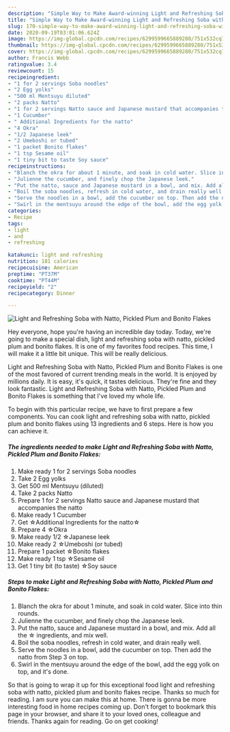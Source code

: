 ```yaml
---
description: "Simple Way to Make Award-winning Light and Refreshing Soba with Natto, Pickled Plum and Bonito Flakes"
title: "Simple Way to Make Award-winning Light and Refreshing Soba with Natto, Pickled Plum and Bonito Flakes"
slug: 170-simple-way-to-make-award-winning-light-and-refreshing-soba-with-natto-pickled-plum-and-bonito-flakes
date: 2020-09-19T03:01:06.624Z
image: https://img-global.cpcdn.com/recipes/6299599665889280/751x532cq70/light-and-refreshing-soba-with-natto-pickled-plum-and-bonito-flakes-recipe-main-photo.jpg
thumbnail: https://img-global.cpcdn.com/recipes/6299599665889280/751x532cq70/light-and-refreshing-soba-with-natto-pickled-plum-and-bonito-flakes-recipe-main-photo.jpg
cover: https://img-global.cpcdn.com/recipes/6299599665889280/751x532cq70/light-and-refreshing-soba-with-natto-pickled-plum-and-bonito-flakes-recipe-main-photo.jpg
author: Francis Webb
ratingvalue: 3.4
reviewcount: 15
recipeingredient:
- "1 for 2 servings Soba noodles"
- "2 Egg yolks"
- "500 ml Mentsuyu diluted"
- "2 packs Natto"
- "1 for 2 servings Natto sauce and Japanese mustard that accompanies the natto"
- "1 Cucumber"
- " Additional Ingredients for the natto"
- "4 Okra"
- "1/2 Japanese leek"
- "2 Umeboshi or tubed"
- "1 packet Bonito flakes"
- "1 tsp Sesame oil"
- "1 tiny bit to taste Soy sauce"
recipeinstructions:
- "Blanch the okra for about 1 minute, and soak in cold water. Slice into thin rounds."
- "Julienne the cucumber, and finely chop the Japanese leek."
- "Put the natto, sauce and Japanese mustard in a bowl, and mix. Add all the ☆ ingredients, and mix well."
- "Boil the soba noodles, refresh in cold water, and drain really well."
- "Serve the noodles in a bowl, add the cucumber on top. Then add the natto from Step 3 on top."
- "Swirl in the mentsuyu around the edge of the bowl, add the egg yolk on top, and it&#39;s done."
categories:
- Recipe
tags:
- light
- and
- refreshing

katakunci: light and refreshing 
nutrition: 181 calories
recipecuisine: American
preptime: "PT37M"
cooktime: "PT44M"
recipeyield: "2"
recipecategory: Dinner

---
```



![Light and Refreshing Soba with Natto, Pickled Plum and Bonito Flakes](https://img-global.cpcdn.com/recipes/6299599665889280/751x532cq70/light-and-refreshing-soba-with-natto-pickled-plum-and-bonito-flakes-recipe-main-photo.jpg)

Hey everyone, hope you're having an incredible day today. Today, we're going to make a special dish, light and refreshing soba with natto, pickled plum and bonito flakes. It is one of my favorites food recipes. This time, I will make it a little bit unique. This will be really delicious.

Light and Refreshing Soba with Natto, Pickled Plum and Bonito Flakes is one of the most favored of current trending meals in the world. It is enjoyed by millions daily. It is easy, it's quick, it tastes delicious. They're fine and they look fantastic. Light and Refreshing Soba with Natto, Pickled Plum and Bonito Flakes is something that I've loved my whole life.




To begin with this particular recipe, we have to first prepare a few components. You can cook light and refreshing soba with natto, pickled plum and bonito flakes using 13 ingredients and 6 steps. Here is how you can achieve it.

<!--inarticleads1-->

##### The ingredients needed to make Light and Refreshing Soba with Natto, Pickled Plum and Bonito Flakes:

1. Make ready 1 for 2 servings Soba noodles
1. Take 2 Egg yolks
1. Get 500 ml Mentsuyu (diluted)
1. Take 2 packs Natto
1. Prepare 1 for 2 servings Natto sauce and Japanese mustard that accompanies the natto
1. Make ready 1 Cucumber
1. Get  ☆Additional Ingredients for the natto☆
1. Prepare 4 ☆Okra
1. Make ready 1/2 ☆Japanese leek
1. Make ready 2 ☆Umeboshi (or tubed)
1. Prepare 1 packet ☆Bonito flakes
1. Make ready 1 tsp ☆Sesame oil
1. Get 1 tiny bit (to taste) ☆Soy sauce




<!--inarticleads2-->

##### Steps to make Light and Refreshing Soba with Natto, Pickled Plum and Bonito Flakes:

1. Blanch the okra for about 1 minute, and soak in cold water. Slice into thin rounds.
1. Julienne the cucumber, and finely chop the Japanese leek.
1. Put the natto, sauce and Japanese mustard in a bowl, and mix. Add all the ☆ ingredients, and mix well.
1. Boil the soba noodles, refresh in cold water, and drain really well.
1. Serve the noodles in a bowl, add the cucumber on top. Then add the natto from Step 3 on top.
1. Swirl in the mentsuyu around the edge of the bowl, add the egg yolk on top, and it&#39;s done.




So that is going to wrap it up for this exceptional food light and refreshing soba with natto, pickled plum and bonito flakes recipe. Thanks so much for reading. I am sure you can make this at home. There is gonna be more interesting food in home recipes coming up. Don't forget to bookmark this page in your browser, and share it to your loved ones, colleague and friends. Thanks again for reading. Go on get cooking!
